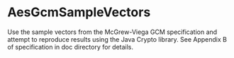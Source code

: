 # AesGcmSampleVectors

Use the sample vectors from the McGrew-Viega GCM specification and attempt to reproduce results
using the Java Crypto library.  See Appendix B of specification in doc directory for details.
